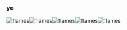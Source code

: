 ### yo

![flames](https://web.archive.org/web/20091019221507/http://www.geocities.com/nothing5597/Flames_3.gif)![flames](https://web.archive.org/web/20091019221507/http://www.geocities.com/nothing5597/Flames_3.gif)![flames](https://web.archive.org/web/20091019221507/http://www.geocities.com/nothing5597/Flames_3.gif)![flames](https://web.archive.org/web/20091019221507/http://www.geocities.com/nothing5597/Flames_3.gif)![flames](https://web.archive.org/web/20091019221507/http://www.geocities.com/nothing5597/Flames_3.gif)

<!--
**lovelaced/lovelaced** is a ✨ _special_ ✨ repository because its `README.md` (this file) appears on your GitHub profile.

Here are some ideas to get you started:

- 🔭 I’m currently working on ...
- 🌱 I’m currently learning ...
- 👯 I’m looking to collaborate on ...
- 🤔 I’m looking for help with ...
- 💬 Ask me about ...
- 📫 How to reach me: ...
- 😄 Pronouns: ...
- ⚡ Fun fact: ...
-->
